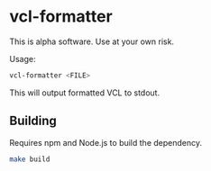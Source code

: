 # vcl-formatter

This is alpha software. Use at your own risk.

Usage:

```sh
vcl-formatter <FILE>
```

This will output formatted VCL to stdout.

## Building

Requires npm and Node.js to build the dependency.

```sh
make build
```
